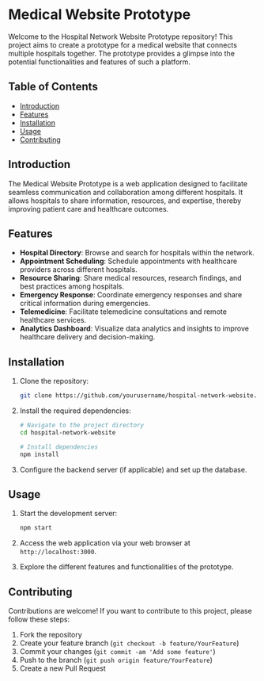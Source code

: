 # Medical Website Prototype

Welcome to the Hospital Network Website Prototype repository! This project aims to create a prototype for a medical website that connects multiple hospitals together. The prototype provides a glimpse into the potential functionalities and features of such a platform.

## Table of Contents
- [Introduction](#introduction)
- [Features](#features)
- [Installation](#installation)
- [Usage](#usage)
- [Contributing](#contributing)

## Introduction

The Medical Website Prototype is a web application designed to facilitate seamless communication and collaboration among different hospitals. It allows hospitals to share information, resources, and expertise, thereby improving patient care and healthcare outcomes.

## Features

- **Hospital Directory**: Browse and search for hospitals within the network.
- **Appointment Scheduling**: Schedule appointments with healthcare providers across different hospitals.
- **Resource Sharing**: Share medical resources, research findings, and best practices among hospitals.
- **Emergency Response**: Coordinate emergency responses and share critical information during emergencies.
- **Telemedicine**: Facilitate telemedicine consultations and remote healthcare services.
- **Analytics Dashboard**: Visualize data analytics and insights to improve healthcare delivery and decision-making.

## Installation

1. Clone the repository:

    ```bash
    git clone https://github.com/yourusername/hospital-network-website.git
    ```

2. Install the required dependencies:

    ```bash
    # Navigate to the project directory
    cd hospital-network-website
    
    # Install dependencies
    npm install
    ```

3. Configure the backend server (if applicable) and set up the database.

## Usage

1. Start the development server:

    ```bash
    npm start
    ```

2. Access the web application via your web browser at `http://localhost:3000`.

3. Explore the different features and functionalities of the prototype.

## Contributing

Contributions are welcome! If you want to contribute to this project, please follow these steps:

1. Fork the repository
2. Create your feature branch (`git checkout -b feature/YourFeature`)
3. Commit your changes (`git commit -am 'Add some feature'`)
4. Push to the branch (`git push origin feature/YourFeature`)
5. Create a new Pull Request
